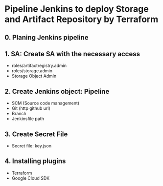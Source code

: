 # Pipeline Jenkins to deploy Storage and Artifact Repository by Terraform

## 0. Planing Jenkins pipeline

## 1. SA: Create SA with the necessary access

- roles/artifactregistry.admin
- roles/storage.admin
- Storage Object Admin

## 2. Create Jenkins object: Pipeline

- SCM (Source code management)
- Git (http github url)
- Branch
- Jenkinsfile path

## 3. Create Secret File

- Secret file: key.json

## 4. Installing plugins

- Terraform
- Google Cloud SDK
